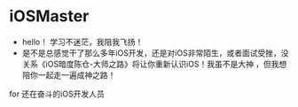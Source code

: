 # iOSMaster
- hello！ 学习不迷茫，我阻我飞扬！
 - 是不是总感觉干了那么多年iOS开发，还是对iOS非常陌生，或者面试受挫，没关系《iOS暗度陈仓-大师之路》将让你重新认识iOS！我虽不是大神 ，但我想陪你一起走一遍成神之路！
              
for 还在奋斗的iOS开发人员

